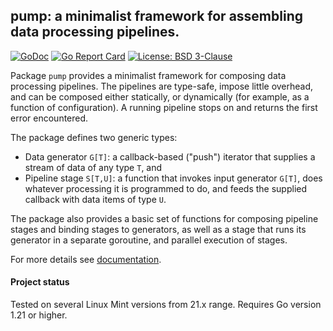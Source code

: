 ## pump: a minimalist framework for assembling data processing pipelines.

[![GoDoc](https://godoc.org/github.com/maxim2266/pump?status.svg)](https://godoc.org/github.com/maxim2266/pump)
[![Go Report Card](https://goreportcard.com/badge/github.com/maxim2266/pump)](https://goreportcard.com/report/github.com/maxim2266/pump)
[![License: BSD 3-Clause](https://img.shields.io/badge/License-BSD_3--Clause-yellow.svg)](https://opensource.org/licenses/BSD-3-Clause)

Package `pump` provides a minimalist framework for composing data processing pipelines.
The pipelines are type-safe, impose little overhead, and can be composed either statically,
or dynamically (for example, as a function of configuration). A running pipeline stops on and
returns the first error encountered.

The package defines two generic types:

  - Data generator `G[T]`: a callback-based ("push") iterator that supplies a stream of data of
    any type `T`, and
  - Pipeline stage `S[T,U]`: a function that invokes input generator `G[T]`, does whatever processing
    it is programmed to do, and feeds the supplied callback with data items of type `U`.

The package also provides a basic set of functions for composing pipeline stages and binding stages
to generators, as well as a stage that runs its generator in a separate goroutine, and parallel execution
of stages.

For more details see [documentation](https://godoc.org/github.com/maxim2266/pump).

#### Project status
Tested on several Linux Mint versions from 21.x range. Requires Go version 1.21 or higher.
